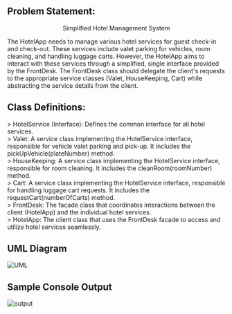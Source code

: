 ## Problem Statement:

<p align=center>Simplified Hotel Management System</p>

The HotelApp needs to manage various hotel services for guest check-in and check-out. These services include valet parking for vehicles, room cleaning, and handling luggage carts. However, the HotelApp aims to interact with these services through a simplified, single interface provided by the FrontDesk. The FrontDesk class should delegate the client's requests to the appropriate service classes (Valet, HouseKeeping, Cart) while abstracting the service details from the client.

## Class Definitions:
\> HotelService (Interface): Defines the common interface for all hotel services.
<br>
\> Valet: A service class implementing the HotelService interface, responsible for vehicle valet parking and pick-up. It includes the pickUpVehicle(plateNumber) method.
<br>
\> HouseKeeping: A service class implementing the HotelService interface, responsible for room cleaning. It includes the cleanRoom(roomNumber) method.
<br>
\> Cart: A service class implementing the HotelService interface, responsible for handling luggage cart requests. It includes the requestCart(numberOfCarts) method.
<br>
\> FrontDesk: The facade class that coordinates interactions between the client (HotelApp) and the individual hotel services.
<br>
\> HotelApp: The client class that uses the FrontDesk facade to access and utilize hotel services seamlessly.

## UML Diagram
![UML](https://github.com/mfulo/facadePattern/assets/142382665/af24d275-013b-456e-a7d2-e836e4a18859)

## Sample Console Output
![output](https://github.com/mfulo/facadePattern/assets/142382665/97f79072-f769-45e6-a537-72d133807973)
